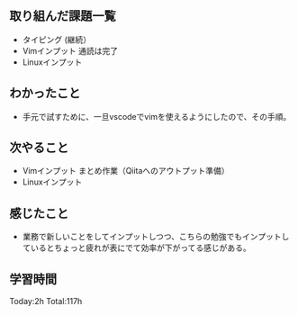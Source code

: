 ## 取り組んだ課題一覧
- タイピング (継続）
- Vimインプット 通読は完了
- Linuxインプット

## わかったこと
- 手元で試すために、一旦vscodeでvimを使えるようにしたので、その手順。

## 次やること
- Vimインプット まとめ作業（Qiitaへのアウトプット準備）
- Linuxインプット

## 感じたこと
- 業務で新しいことをしてインプットしつつ、こちらの勉強でもインプットしているとちょっと疲れが表にでて効率が下がってる感じがある。

## 学習時間
Today:2h
Total:117h
